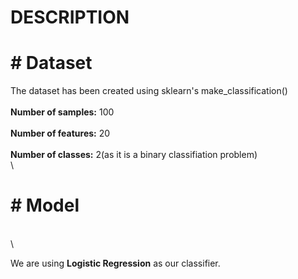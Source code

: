 # DESCRIPTION
# # Dataset
The dataset has been created using sklearn's make_classification()
\
\
**Number of samples:** 100
\
\
**Number of features:** 20
\
\
**Number of classes:** 2(as it is a binary classifiation problem)
\
\
# # Model
\
\

We are using **Logistic Regression** as our classifier.


